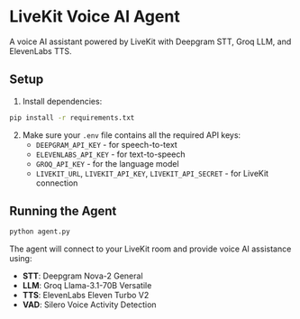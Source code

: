 # LiveKit Voice AI Agent

A voice AI assistant powered by LiveKit with Deepgram STT, Groq LLM, and ElevenLabs TTS.

## Setup

1. Install dependencies:
```bash
pip install -r requirements.txt
```

2. Make sure your `.env` file contains all the required API keys:
   - `DEEPGRAM_API_KEY` - for speech-to-text
   - `ELEVENLABS_API_KEY` - for text-to-speech  
   - `GROQ_API_KEY` - for the language model
   - `LIVEKIT_URL`, `LIVEKIT_API_KEY`, `LIVEKIT_API_SECRET` - for LiveKit connection

## Running the Agent

```bash
python agent.py
```

The agent will connect to your LiveKit room and provide voice AI assistance using:
- **STT**: Deepgram Nova-2 General
- **LLM**: Groq Llama-3.1-70B Versatile  
- **TTS**: ElevenLabs Eleven Turbo V2
- **VAD**: Silero Voice Activity Detection
